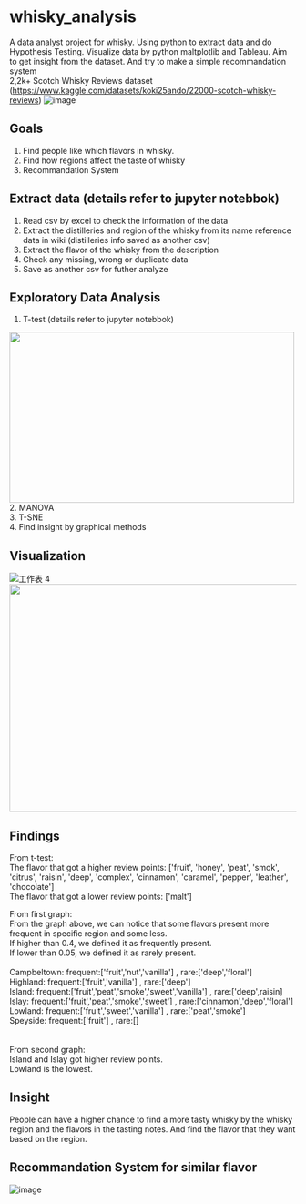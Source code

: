 # whisky_analysis
A data analyst project for whisky. Using python to extract data and do Hypothesis Testing. Visualize data by python maltplotlib and Tableau. Aim to get insight from the dataset. And try to make a simple recommandation system<br>
2,2k+ Scotch Whisky Reviews dataset (https://www.kaggle.com/datasets/koki25ando/22000-scotch-whisky-reviews)
![image](https://github.com/franciskoinno/whisky_analysis/assets/77004397/34a64004-3b45-4baa-9041-6985570ac6a2)

## Goals
1. Find people like which flavors in whisky.
2. Find how regions affect the taste of whisky
3. Recommandation System

## Extract data (details refer to jupyter notebbok)
1. Read csv by excel to check the information of the data
2. Extract the distilleries and region of the whisky from its name reference data in wiki (distilleries info saved as another csv)
3. Extract the flavor of the whisky from the description
4. Check any missing, wrong or duplicate data
5. Save as another csv for futher analyze

## Exploratory Data Analysis
1. T-test (details refer to jupyter notebbok)<br>
<img src="https://github.com/franciskoinno/whisky_analysis/assets/77004397/55225771-cccf-4b16-a9ec-b77aa40e1880" width="500" height="300">
<br>
2. MANOVA<br>
3. T-SNE<br>
4. Find insight by graphical methods

## Visualization
![工作表 4](https://github.com/franciskoinno/whisky_analysis/assets/77004397/8c78015b-2dc3-426e-98df-fca82b1fa56c)
<img src="https://github.com/franciskoinno/whisky_analysis/assets/77004397/d888a1ae-eaa7-42eb-98df-8030d234ac4c" width="600" height="400">

## Findings
From t-test:<br>
The flavor that got a higher review points: ['fruit', 'honey', 'peat', 'smok', 'citrus', 'raisin', 'deep', 'complex', 'cinnamon', 'caramel', 'pepper', 'leather', 'chocolate']<br>
The flavor that got a lower review points: ['malt']<br>

From first graph:<br>
From the graph above, we can notice that some flavors present more frequent in specific region and some less.<br>
If higher than 0.4, we defined it as frequently present. <br>
If lower than 0.05, we defined it as rarely present. <br><br>
Campbeltown: frequent:['fruit','nut','vanilla'] , rare:['deep','floral']<br>
Highland: frequent:['fruit','vanilla'] , rare:['deep']<br>
Island: frequent:['fruit','peat','smoke','sweet','vanilla'] , rare:['deep',raisin]<br>
Islay: frequent:['fruit','peat','smoke','sweet'] , rare:['cinnamon','deep','floral']<br>
Lowland: frequent:['fruit','sweet','vanilla'] , rare:['peat','smoke']<br>
Speyside: frequent:['fruit'] , rare:[]<br>
<br><br>
From second graph:<br>
Island and Islay got higher review points.<br>
Lowland is the lowest.<br>

## Insight
People can have a higher chance to find a more tasty whisky by the whisky region and the flavors in the tasting notes. And find the flavor that they want based on the region.

## Recommandation System for similar flavor
![image](https://github.com/franciskoinno/whisky_analysis/assets/77004397/94397880-8e1c-45ac-8cce-b75f8721eb82)
